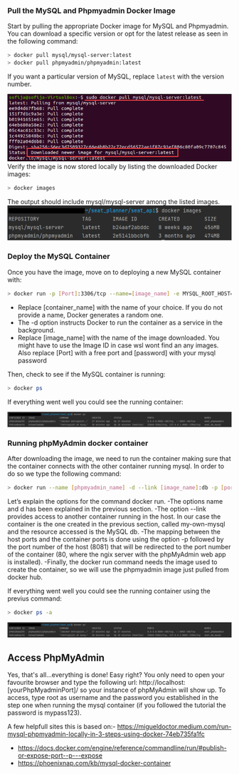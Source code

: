 
### Pull the MySQL and Phpmyadmin Docker Image
Start by pulling the appropriate Docker image for MySQL and Phpmyadmin. You can download a specific version or opt for the latest release as seen in the following command:
```bash
> docker pull mysql/mysql-server:latest
> docker pull phpmyadmin/phpmyadmin:latest
```
If you want a particular version of MySQL, replace `latest` with the version number.

![](uploads/fc34c85345f7201539cc59be3c0deab2/download-mysql-docker-image.png)
Verify the image is now stored locally by listing the downloaded Docker images:
```bash
> docker images
```

The output should include mysql/mysql-server among the listed images.
![](uploads/cb2b4be945f4dde37de12a5675e78393/Screenshot_26.png)

### Deploy the MySQL Container
Once you have the image, move on to deploying a new MySQL container with:
```bash
> docker run -p [Port]:3306/tcp --name=[image_name] -e MYSQL_ROOT_HOST='%' -e MYSQL_ROOT_PASSWORD=[password] -d mysql/mysqlserver:latest
```

- Replace [container_name] with the name of your choice. If you do not provide a name, Docker generates a random one.
- The -d option instructs Docker to run the container as a service in the background.
- Replace [image_name] with the name of the image downloaded. You might have to use the Image ID in case wsl wont find an any images. Also replace [Port] with a free port and [password] with your mysql password

Then, check to see if the MySQL container is running:
```bash
> docker ps
```
If everything went well you could see the running container:

![](uploads/5d1ca3fa255925136e03ad5e5f4aed63/Screenshot_27.png)

### Running phpMyAdmin docker container
After downloading the image, we need to run the container making sure that the container connects with the other container running mysql. In order to do so we type the following command:
```bash
> docker run --name [phpmyadmin_name] -d --link [image_name]:db -p [port]:80 phpmyadmin/phpmyadmin
```
Let’s explain the options for the command docker run.
-The options name and d has been explained in the previous section.
-The option --link provides access to another container running in the host. In our case the container is the one created in the previous section, called my-own-mysql and the resource accessed is the MySQL db.
-The mapping between the host ports and the container ports is done using the option -p followed by the port number of the host (8081) that will be redirected to the port number of the container (80, where the ngix server with the phpMyAdmin web app is installed).
-Finally, the docker run command needs the image used to create the container, so we will use the phpmyadmin image just pulled from docker hub.

If everything went well you could see the running container using the previus command:
```bash
> docker ps -a
```

![](uploads/5d1ca3fa255925136e03ad5e5f4aed63/Screenshot_27.png)

## Access PhpMyAdmin
Yes, that's all…everything is done! Easy right? You only need to open your favourite browser and type the following url: http://localhost:[yourPhpMyadminPort]/ so your instance of phpMyAdmin will show up. To access, type root as username and the password you established in the step one when running the mysql container (if you followed the tutorial the password is mypass123).

A few helpfull sites this is based on:- https://migueldoctor.medium.com/run-mysql-phpmyadmin-locally-in-3-steps-using-docker-74eb735fa1fc
- https://docs.docker.com/engine/reference/commandline/run/#publish-or-expose-port--p---expose
- https://phoenixnap.com/kb/mysql-docker-container